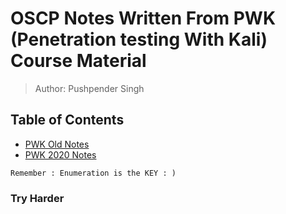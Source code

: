 # OSCP Notes Written From PWK (Penetration testing With Kali) Course Material
> Author: Pushpender Singh 

## Table of Contents
- [PWK Old Notes](https://github.com/Technowlogy-Pushpender/oscp-notes/blob/master/pwk.md)
- [PWK 2020 Notes](https://github.com/Technowlogy-Pushpender/oscp-notes/blob/master/pwk-2020.md)

`Remember : Enumeration is the KEY : )`

### **Try Harder**
